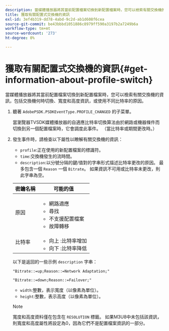 ```yaml
---
description: 當媒體播放器將其當前配置檔案切換到新配置檔案時，您可以檢索有關交換機的資訊，包括交換機何時切換、寬度和高度資訊，或使用不同比特率的原因。
title: 獲取有關配置式交換機的資訊
exl-id: 3ef4b319-dd78-4abd-9c2d-ab1d608f6cea
source-git-commit: be43bbbd1051886c8979ff590a3197b2a7249b6a
workflow-type: tm+mt
source-wordcount: '273'
ht-degree: 0%

---
```


# 獲取有關配置式交換機的資訊{#get-information-about-profile-switch}

當媒體播放器將其當前配置檔案切換到新配置檔案時，您可以檢索有關交換機的資訊，包括交換機何時切換、寬度和高度資訊，或使用不同比特率的原因。

1. 聽著 `AdobePSDK.PSDKEventType.PROFILE_CHANGED` 的子菜單。

   當瀏覽器TVSDK媒體播放器的自適應比特率切換算法由於網路或機器條件而切換到另一個配置檔案時，它會調度此事件。 （當比特率或期間更改時。）
1. 發生事件時，請檢查以下屬性以瞭解有關交換機的資訊：

   * `profile`:正在使用的新配置檔案的標識符。
   * `time`:交換機發生的流時間。
   * `description`:以分號分隔的鍵/值對的字串形式描述比特率更改的原因。 最多包含一個 `Reason` 一個 `Bitrate`。 如果資訊不可用或比特率未更改，則此字串為空。

   <table id="table_E400FD9C57FF40CBAC14AF6847CD8301"> 
    <thead> 
      <tr> 
      <th colname="col1" class="entry"> 密鑰名稱 </th> 
      <th colname="col2" class="entry"> 可能的值 </th> 
      </tr> 
    </thead>
    <tbody> 
      <tr> 
      <td colname="col1"> <span class="codeph"> 原因 </span> </td> 
      <td colname="col2"> 
        <ul id="ul_37DDE3F297634ED6B47DF5D73F969369"> 
        <li id="li_E374B029E1AF40689D70A9D30E057C5B">網路適應 </li> 
        <li id="li_753862EEF1C9474EA8E20C89F5EF5D8D">尋找 </li> 
        <li id="li_EC14923F92CF4D11A47928A8D2DE6D8B">不支援配置檔案 </li> 
        <li id="li_695AB4A89C9D4833AF6D8B6424FC912B">故障轉移 </li> 
        </ul> </td> 
      </tr> 
      <tr> 
      <td colname="col1"> <span class="codeph"> 比特率 </span> </td> 
      <td colname="col2"> 
        <ul id="ul_1B49BD90A91147359712E1AFD8877E23"> 
        <li id="li_1C8E593C65D34742B14A8D0EAD43E0A9"> <span class="codeph"> 向上 </span>:比特率增加 </li> 
        <li id="li_B1A00E3985A849B6855E15CF70D79BB8"> <span class="codeph"> 向下 </span>:比特率降低 </li> 
        </ul> </td> 
      </tr> 
    </tbody> 
    </table>

   以下是返回的一些示例 `description` 字串：

   ```
   "Bitrate::=up;Reason::=Network Adaptation;" 
   
   "Bitrate::=down;Reason::=Failover;"
   ```

   * `width`:整數，表示寬度（以像素為單位）。
   * `height`:整數，表示高度（以像素為單位）。

   >[!NOTE]
   >
   >寬度和高度資料僅在包含在 `RESOLUTION` 標籤。 如果M3U8中未包括該資訊，則寬度和高度屬性將設定為0，因為它們不是配置檔案資訊的一部分。
